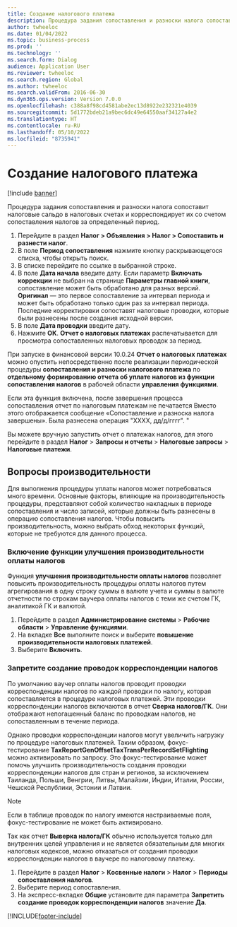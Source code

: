 ```yaml
---
title: Создание налогового платежа
description: Процедура задания сопоставления и разноски налога сопоставит налоговые сальдо в налоговых счетах и корреспондирует их со счетом сопоставления налогов за определенный период.
author: twheeloc
ms.date: 01/04/2022
ms.topic: business-process
ms.prod: ''
ms.technology: ''
ms.search.form: Dialog
audience: Application User
ms.reviewer: twheeloc
ms.search.region: Global
ms.author: twheeloc
ms.search.validFrom: 2016-06-30
ms.dyn365.ops.version: Version 7.0.0
ms.openlocfilehash: c388a8f98cd4581abe2ec13d8922e232321e4039
ms.sourcegitcommit: 5d1772bdeb21a9bec6dc49e64550aaf34127a4e2
ms.translationtype: HT
ms.contentlocale: ru-RU
ms.lasthandoff: 05/10/2022
ms.locfileid: "8735941"
---
```

# <a name="create-a-sales-tax-payment"></a>Создание налогового платежа

[!include [banner](../../includes/banner.md)]

Процедура задания сопоставления и разноски налога сопоставит налоговые сальдо в налоговых счетах и корреспондирует их со счетом сопоставления налогов за определенный период.

1. Перейдите в раздел **Налог > Объявления > Налог > Сопоставить и разнести налог**.
2. В поле **Период сопоставления** нажмите кнопку раскрывающегося списка, чтобы открыть поиск.
3. В списке перейдите по ссылке в выбранной строке.
4. В поле **Дата начала** введите дату. Если параметр **Включать коррекции** не выбран на странице **Параметры главной книги**, сопоставление может быть обработано для разных версий. **Оригинал** — это первое сопоставление за интервал периода и может быть обработано только один раз за интервал периода. Последние корректировки сопоставят налоговые проводки, которые были разнесены после создания исходной версии.
5. В поле **Дата проводки** введите дату.
6. Нажмите **ОК**. **Отчет о налоговых платежах** распечатывается для просмотра сопоставленных налоговых проводок за период.

При запуске в финансовой версии 10.0.24 **Отчет о налоговых платежах** можно опустить непосредственно после реализации периодической процедуры **сопоставления и разноски налогового платежа** по **отдельному формированию отчета об уплате налогов из функции сопоставления налогов** в рабочей области **управления функциями**.

Если эта функция включена, после завершения процесса сопоставления отчет по налоговым платежам не печатается Вместо этого отображается сообщение «Сопоставление и разноска налога завершены». Была разнесена операция "XXXX, дд/д/гггг". "

Вы можете вручную запустить отчет о платежах налогов, для этого перейдите в раздел **Налог** > **Запросы и отчеты** > **Налоговые запросы** > **Налоговые платежи**.

## <a name="performance-consideration"></a>Вопросы производительности

Для выполнения процедуры уплаты налогов может потребоваться много времени. Основные факторы, влияющие на производительность процедуры, представляют собой количество накладных в периоде сопоставления и число записей, которые должны быть разнесены в операцию сопоставления налогов. Чтобы повысить производительность, можно выбрать обход некоторых функций, которые не требуются для данного процесса.

### <a name="enable-the-sales-tax-payment-performance-improvement-feature"></a>Включение функции улучшения производительности оплаты налогов

Функция **улучшения производительности оплаты налогов** позволяет повысить производительность процедуры оплаты налогов путем агрегирования в одну строку суммы в валюте учета и суммы в валюте отчетности по строкам ваучера оплаты налогов с теми же счетом ГК, аналитикой ГК и валютой.

1. Перейдите в раздел **Администрирование системы** \> **Рабочие области** \> **Управление функциями**.
2. На вкладке **Все** выполните поиск и выберите **повышение производительности налоговых платежей**.
3. Выберите **Включить**.

### <a name="prevent-generation-of-offset-tax-transactions"></a>Запретите создание проводок корреспонденции налогов

По умолчанию ваучер оплаты налогов проводит проводки корреспонденции налогов по каждой проводки по налогу, которая сопоставляется в процедуре налоговых платежей. Эти проводки корреспонденции налогов включаются в отчет **Сверка налогов/ГК**. Они отображают непогашенный баланс по проводкам налогов, не сопоставленным в течение периода.

Однако проводки корреспонденции налогов могут увеличить нагрузку по процедуре налоговых платежей. Таким образом, фокус-тестирование **TaxReportGenOffsetTaxTransPerRecordSetFlighting** можно активировать по запросу. Это фокус-тестирование может помочь улучшить производительность создания проводки корреспонденции налогов для стран и регионов, за исключением Таиланда, Польши, Венгрии, Литвы, Малайзии, Индии, Италии, России, Чешской Республики, Эстонии и Латвии.

> [!NOTE]
> Если в таблице проводок по налогу имеются настраиваемые поля, фокус-тестирование не может быть активировано.

Так как отчет **Выверка налога/ГК** обычно используется только для внутренних целей управления и не является обязательным для многих налоговых кодексов, можно отказаться от создания проводки корреспонденции налогов в ваучере по налоговому платежу.

1. Перейдите в раздел **Налог** \> **Косвенные налоги** \> **Налог** \> **Периоды сопоставления налогов**.
2. Выберите период сопоставления.
3. На экспресс-вкладке **Общие** установите для параметра **Запретить создание проводок корреспонденции налогов** значение **Да**.

[!INCLUDE[footer-include](../../../includes/footer-banner.md)]

